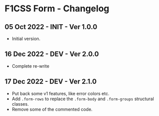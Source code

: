 # F1CSS Form - Changelog

## 05 Oct 2022 - INIT - Ver 1.0.0
  - Initial version.

## 16 Dec 2022 - DEV - Ver 2.0.0
  - Complete re-write

## 17 Dec 2022 - DEV - Ver 2.1.0
  - Put back some v1 features, like error colors etc.
  - Add `.form-rows` to replace the `.form-body` and `.form-groups` structural classes.
  - Remove some of the commented code.
